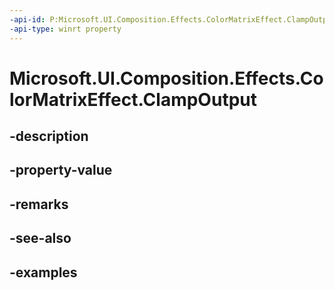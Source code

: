 ```yaml
---
-api-id: P:Microsoft.UI.Composition.Effects.ColorMatrixEffect.ClampOutput
-api-type: winrt property
---
```


# Microsoft.UI.Composition.Effects.ColorMatrixEffect.ClampOutput

<!--
public bool ClampOutput { get; set; }
-->


## -description

## -property-value

## -remarks

## -see-also

## -examples


